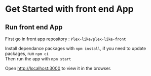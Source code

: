 # Get Started with front end App

## Run front end App

First go in front app repository : `Plex-like/plex-like-front`

Install dependance packages with `npm install`, if you need to update packages, run `npm ci`  
Then run the app with `npm start`

Open [http://localhost:3000](http://localhost:3000) to view it in the browser.

